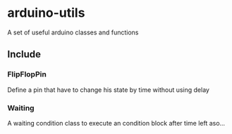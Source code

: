 # arduino-utils
A set of useful arduino classes and functions

## Include

### FlipFlopPin
Define a pin that have to change his state by time without using delay

### Waiting
A waiting condition class to execute an condition block after time left aso...
